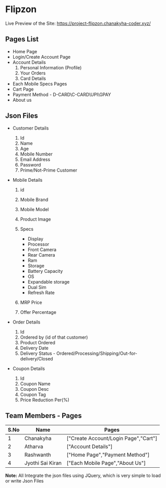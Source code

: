 # Flipzon

Live Preview of the Site: https://project-flipzon.chanakyha-coder.xyz/

## Pages List

- Home Page
- Login/Create Account Page
- Account Details
  1. Personal Information (Profile)
  2. Your Orders
  3. Card Details
- Each Mobile Specs Pages
- Cart Page
- Payment Method - D-CARD\C-CARD\UPI\GPAY
- About us

## Json Files

- Customer Details

  1. Id
  2. Name
  3. Age
  4. Mobile Number
  5. Email Address
  6. Password
  7. Prime/Not-Prime Customer

- Mobile Details

  1. id
  2. Mobile Brand
  3. Mobile Model
  4. Product Image
  5. Specs

     - Display
     - Processor
     - Front Camera
     - Rear Camera
     - Ram
     - Storage
     - Battery Capacity
     - OS
     - Expandable storage
     - Dual Sim
     - Refresh Rate

  6. MRP Price
  7. Offer Percentage

- Order Details

  1. Id
  2. Ordered by (id of that customer)
  3. Product Ordered
  4. Delivery Date
  5. Delivery Status - Ordered/Processing/Shipping/Out-for-delivery/Closed

- Coupon Details

  1. Id
  2. Coupon Name
  3. Coupon Desc
  4. Coupon Tag
  5. Price Reduction Per(%)

## Team Members - Pages

| S.No | Name             | Pages                                |
| ---- | ---------------- | ------------------------------------ |
| 1    | Chanakyha        | ["Create Account/Login Page","Cart"] |
| 2    | Atharva          | ["Account Details"]                  |
| 3    | Rashwanth        | ["Home Page","Payment Method"]       |
| 4    | Jyothi Sai Kiran | ["Each Mobile Page","About Us"]      |

**Note:** All Integrate the json files using JQuery, which is very simple to load or write Json Files 
